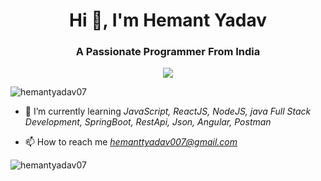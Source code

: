 <h1 align="center">Hi 👋, I'm Hemant Yadav</h1>
<h3 align="center">A Passionate Programmer From India</h3>

<p align="center">
  <kbd>
<img src="https://plus.unsplash.com/premium_photo-1663100722417-6e36673fe0ed?w=500&auto=format&fit=crop&q=60&ixlib=rb-4.0.3&ixid=M3wxMjA3fDB8MHxzZWFyY2h8NXx8Y29kaW5nfGVufDB8fDB8fHww"></img>
  </kbd>
</p>


<p align="left"> <img src="https://komarev.com/ghpvc/?username=hemantyadav07&label=Profile%20views&color=0e75b6&style=flat" alt="hemantyadav07" /> </p>


- 🌱 I’m currently learning *JavaScript, ReactJS, NodeJS, java Full Stack Development, SpringBoot, RestApi, Json, Angular, Postman*

- 📫 How to reach me *hemanttyadav007@gmail.com*


<p><img align="center" src="https://github-readme-stats.vercel.app/api/top-langs?username=hemantyadav07&show_icons=true&locale=en&layout=compact" alt="hemantyadav07" /></p>
